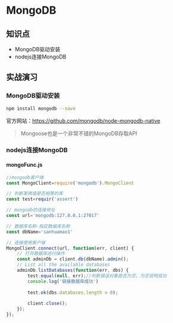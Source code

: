 MongoDB
=======

## 知识点
- MongoDB驱动安装
- nodejs连接MongoDB

## 实战演习

### MongoDB驱动安装
```bash
npm install mongodb --save
```
官方网站：https://github.com/mongodb/node-mongodb-native

> Mongoose也是一个非常不错的MongoDB存取API

### nodejs连接MongoDB
#### mongoFunc.js
```javascript
//mongodb客户端
const MongoClient=require('mongodb').MongoClient

// 判断某两值是否相等的库
const test=requir('assert')

// mongodb的连接地址
const url='mongodb:127.0.0.1:27017'

// 数据库名称-指定数据库名称
const dbName='sanhuamao1'

// 连接使用客户端
MongoClient.connect(url, function(err, client) {
    // 打开数据库进行操作
    const adminDb = client.db(dbName).admin();
    // List all the available databases
    adminDb.listDatabases(function(err, dbs) {
        test.equal(null, err);//判断错误对象是否为空，为空说明成功
        console.log('链接数据库成功')
        
        test.ok(dbs.databases.length > 0);
        
        client.close();
    });
});

```
